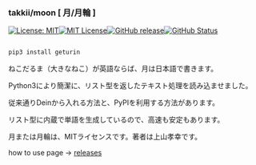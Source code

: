 ### takkii/moon [ 月/月輪 ]

[![License: MIT](https://img.shields.io/badge/License-MIT-yellow.svg)](https://opensource.org/licenses/MIT)[![MIT License](http://img.shields.io/badge/license-MIT-blue.svg?style=flat)](LICENSE)[![GitHub release](https://img.shields.io/github/release/takkii/moon.svg?style=flat)](GitHub)[![GitHub Status](https://img.shields.io/github/last-commit/takkii/moon.svg?style=flat)](GitHub)

```markdown

pip3 install geturin

```

ねこだるま（大きなねこ）が英語ならば、月は日本語で書きます。

Python3により簡潔に、リスト型を返したテキスト処理を読み込ませました。

従来通りDeinから入れる方法と、PyPIを利用する方法があります。

リスト型に内蔵で単語を生成しているので、高速も安定もあります。

月または月輪は、MITライセンスです。著者は上山孝幸です。


how to use page → [releases](https://github.com/takkii/moon/releases)

